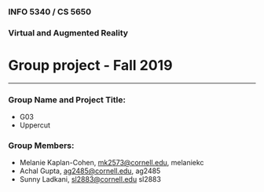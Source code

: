 ### INFO 5340 / CS 5650
### Virtual and Augmented Reality 
# Group project - Fall 2019

<hr>

### Group Name and Project Title:
- G03
- Uppercut

### Group Members:

- Melanie Kaplan-Cohen, mk2573@cornell.edu, melaniekc
- Achal Gupta, ag2485@cornell.edu, ag2485
- Sunny Ladkani, sl2883@cornell.edu sl2883


